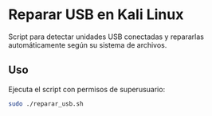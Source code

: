 
# Reparar USB en Kali Linux

Script para detectar unidades USB conectadas y repararlas automáticamente según su sistema de archivos.

## Uso

Ejecuta el script con permisos de superusuario:

```bash
sudo ./reparar_usb.sh